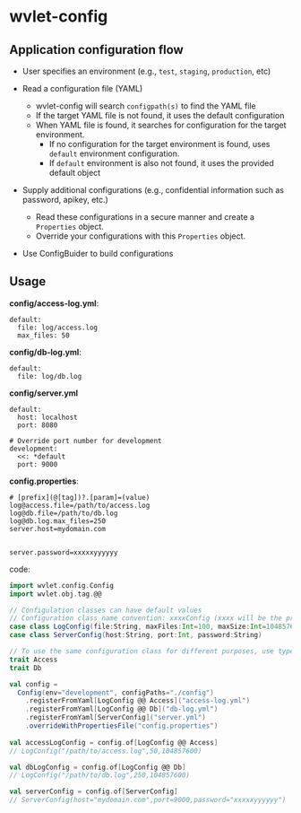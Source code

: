 wvlet-config
===

## Application configuration flow

- User specifies an environment (e.g., `test`, `staging`, `production`, etc)
- Read a configuration file (YAML)
  - wvlet-config will search `configpath(s)` to find the YAML file  
  - If the target YAML file is not found, it uses the default configuration
  - When YAML file is found, it searches for configuration for the target environment.
       - If no configuration for the target environment is found, uses `default` environment configuration. 
       - If `default` environment is also not found, it uses the provided default object

- Supply additional configurations (e.g., confidential information such as password, apikey, etc.)
  - Read these configurations in a secure manner and create a `Properties` object.
  - Override your configurations with this `Properties` object.

- Use ConfigBuider to build configurations


## Usage

**config/access-log.yml**:
```
default:
  file: log/access.log
  max_files: 50
```

**config/db-log.yml**:
```
default:
  file: log/db.log
```

**config/server.yml**
```
default:
  host: localhost
  port: 8080

# Override port number for development
development:
  <<: *default
  port: 9000
```

**config.properties**:
```
# [prefix](@[tag])?.[param]=(value)
log@access.file=/path/to/access.log
log@db.file=/path/to/db.log
log@db.log.max_files=250
server.host=mydomain.com


server.password=xxxxxyyyyyy
```

code:
```scala
import wvlet.config.Config
import wvlet.obj.tag.@@

// Configulation classes can have default values
// Configuration class name convention: xxxxConfig (xxxx will be the prefix)
case class LogConfig(file:String, maxFiles:Int=100, maxSize:Int=10485760)
case class ServerConfig(host:String, port:Int, password:String)

// To use the same configuration class for different purposes, use type tag (@@ Tag)
trait Access
trait Db

val config = 
  Config(env="development", configPaths="./config")
    .registerFromYaml[LogConfig @@ Access]("access-log.yml")
    .registerFromYaml[LogConfig @@ Db]("db-log.yml")
    .registerFromYaml[ServerConfig]("server.yml")
    .overrideWithPropertiesFile("config.properties")
    
val accessLogConfig = config.of[LogConfig @@ Access]
// LogConfig("/path/to/access.log",50,104857600)

val dbLogConfig = config.of[LogConfig @@ Db]
// LogConfig("/path/to/db.log",250,104857600)

val serverConfig = config.of[ServerConfig]
// ServerConfig(host="mydomain.com",port=9000,password="xxxxxyyyyyy")

```


